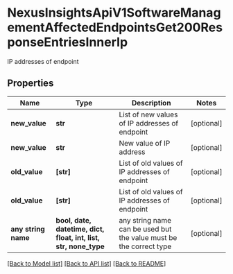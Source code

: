# NexusInsightsApiV1SoftwareManagementAffectedEndpointsGet200ResponseEntriesInnerIp

IP addresses of endpoint

## Properties
Name | Type | Description | Notes
------------ | ------------- | ------------- | -------------
**new_value** | **str** | List of new values of IP addresses of endpoint | [optional] 
**new_value** | **str** | New value of IP address | [optional] 
**old_value** | **[str]** | List of old values of IP addresses of endpoint | [optional] 
**old_value** | **[str]** | List of old values of IP addresses of endpoint | [optional] 
**any string name** | **bool, date, datetime, dict, float, int, list, str, none_type** | any string name can be used but the value must be the correct type | [optional]

[[Back to Model list]](../README.md#documentation-for-models) [[Back to API list]](../README.md#documentation-for-api-endpoints) [[Back to README]](../README.md)


